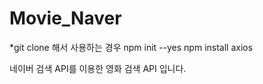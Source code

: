 # Movie_Naver

*git clone 해서 사용하는 경우
npm init --yes
npm install axios

네이버 검색 API를 이용한 영화 검색 API 입니다.
